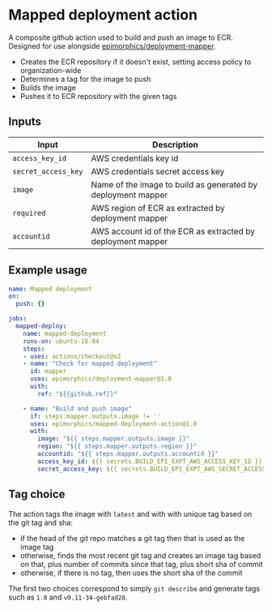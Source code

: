 # Mapped deployment action

A composite github action used to build and push an image to ECR.
Designed for use alongside [epimorphics/deployment-mapper](https://github.com/epimorphics/deployment-mapper).

   * Creates the ECR repository if it doesn't exist, setting access policy to organization-wide
   * Determines a tag for the image to push
   * Builds the image
   * Pushes it to ECR repository with the given tags

## Inputs

| Input | Description |
|---|---|
| `access_key_id` | AWS credentials key id |
| `secret_access_key` | AWS credentials secret access key |
| `image` | Name of the image to build as generated by deployment mapper |
| `required` | AWS region of ECR as extracted by deployment mapper |
| `accountid` | AWS account id of the ECR as extracted by deployment mapper |

## Example usage

```yaml
name: Mapped deployment
on:
  push: {}

jobs:
  mapped-deploy:
    name: mapped-deployment
    runs-on: ubuntu-18.04
    steps:
    - uses: actions/checkout@v2
    - name: "Check for mapped deployment"
      id: mapper
      uses: epimorphics/deployment-mapper@1.0
      with:
        ref: "${{github.ref}}"

    - name: "Build and push image"
      if: steps.mapper.outputs.image != ''
      uses: epimorphics/mapped-deployment-action@1.0
      with:
        image: "${{ steps.mapper.outputs.image }}"
        region: "${{ steps.mapper.outputs.region }}"
        accountid: "${{ steps.mapper.outputs.accountid }}"
        access_key_id: ${{ secrets.BUILD_EPI_EXPT_AWS_ACCESS_KEY_ID }}
        secret_access_key: ${{ secrets.BUILD_EPI_EXPT_AWS_SECRET_ACCESS_KEY }}
```

## Tag choice

The action tags the image with `latest` and with with unique tag based on the git tag and sha:

   * if the head of the git repo matches a git tag then that is used as the image tag
   * otherwise, finds the most recent git tag and creates an image tag based on that, plus number of commits since that tag, plus short sha of commit
   * otherwise, if there is no tag, then uses the short sha of the commit

The first two choices correspond to simply `git describe` and generate tags such as `1.0` and `v0.11-34-gebfad28`.

